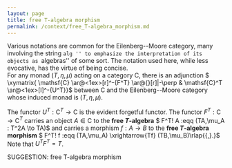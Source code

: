 ```yaml
---
layout: page
title: free T-algebra morphism
permalink: /context/free_T-algebra_morphism.md
---
```

Various notations are common for the Eilenberg--Moore category, many involving the string ``alg '' to emphasize the interpretation of its objects as ``algebras'' of some sort. The notation used here, while less evocative, has the virtue of being concise.
\
 For any  monad $(T,\eta,\mu)$ acting on a category $\mathsf{C}$, there is an adjunction
$ \xymatrix{ \mathsf{C} \ar@<1ex>[r]^-{F^T} \ar@{}[r]|-\perp & \mathsf{C}^T \ar@<1ex>[l]^-{U^T}}$ between $\mathsf{C}$ and the Eilenberg--Moore category whose induced monad is $(T,\eta,\mu)$.


The functor $U^T : \mathsf{C}^T \to \mathsf{C}$ is the evident forgetful functor.  The functor $F^T : \mathsf{C} \to \mathsf{C}^T$ carries an object $A \in \mathsf{C}$ to the **free $T$-algebra** $ F^T\! A :eqq (TA,\mu_A : T^2A \to TA)$ and carries a morphism $f : A \to B$ to the **free $T$-algebra morphism** $ F^T\! f :eqq  (TA,\mu_A) \xrightarrow{Tf} (TB,\mu_B)\rlap{{\,}.}$ Note that $U^TF^T=T$.

SUGGESTION: free T-algebra morphism